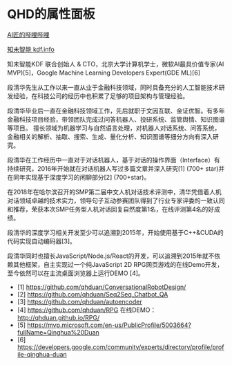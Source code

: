 # QHD的属性面板

[AI匠的哔哩哔哩](https://space.bilibili.com/2832208/)

[知未智能 kdf.info](https://kdf.info)

知未智能KDF 联合创始人 & CTO，北京大学计算机学士，微软AI最具价值专家(AI MVP)[5]，Google Machine Learning Developers Expert(GDE ML)[6]

段清华先生从工作以来一直从业于金融科技领域，同时具备充分的人工智能技术研发经验，在科技公司的经历中也积累了足够的项目架构与管理经验。

段清华毕业后一直在金融科技领域工作，先后就职于文因互联、金证优智。有多年金融科技项目经验，带领团队完成过问答机器人、投研系统、监管舆情、知识图谱等项目。
擅长领域为机器学习与自然语言处理，对机器人对话系统、问答系统，金融相关的解析、抽取、搜索、生成、量化分析、知识图谱等细分方向有深入研究。

段清华在工作经历中一直对于对话机器人，基于对话的操作界面（Interface）有持续研究，2016年开始就在对话机器人写过多篇文章并深入研究[1] (700+ star)并在同年实现基于深度学习的闲聊部分[2] (700+star)。

在2018年在哈尔滨召开的SMP第二届中文人机对话技术评测中，清华凭借着人机对话领域卓越的技术实力，领导句子互动参赛团队得到了行业专家评委的一致认同和推荐，荣获本次SMP任务型人机对话回复自然度第1名，在线评测第4名的好成绩。

段清华的深度学习相关开发至少可以追溯到2015年，开始使用基于C++&CUDA的代码实现自动编码器[3]。

段清华同时也擅长JavaScript/Node.js/React的开发，可以追溯到2015年就不依赖其他框架，自主实现过一个纯JavaScript 2D RPG网页游戏的在线Demo开发，至今依然可以在主流桌面浏览器上运行DEMO [4]。

- [1] https://github.com/qhduan/ConversationalRobotDesign/
- [2] https://github.com/qhduan/Seq2Seq_Chatbot_QA
- [3] https://github.com/qhduan/autoencoder
- [4] https://github.com/qhduan/RPG 在线DEMO：http://qhduan.github.io/RPG/
- [5] https://mvp.microsoft.com/en-us/PublicProfile/5003664?fullName=Qinghua%20Duan
- [6] https://developers.google.com/community/experts/directory/profile/profile-qinghua-duan
